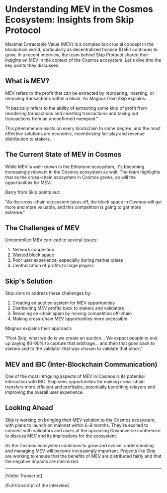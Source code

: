 
# Understanding MEV in the Cosmos Ecosystem: Insights from Skip Protocol

Maximal Extractable Value (MEV) is a complex but crucial concept in the blockchain world, particularly as decentralized finance (DeFi) continues to grow. In a recent interview, the team behind Skip Protocol shared their insights on MEV in the context of the Cosmos ecosystem. Let's dive into the key points they discussed.

## What is MEV?

MEV refers to the profit that can be extracted by reordering, inserting, or removing transactions within a block. As Magnus from Skip explains:

"It basically refers to the ability of extracting some kind of profit from reordering transactions and inserting transactions and taking out transactions from an unconfirmed mempool."

This phenomenon exists on every blockchain to some degree, and the most effective solutions are economic, incentivizing fair play and revenue distribution to stakers.

## The Current State of MEV in Cosmos

While MEV is well-known in the Ethereum ecosystem, it's becoming increasingly relevant in the Cosmos ecosystem as well. The team highlights that as the cross-chain ecosystem in Cosmos grows, so will the opportunities for MEV.

Barry from Skip points out:

"As the cross-chain ecosystem takes off, the block space in Cosmos will get more and more valuable, and this competition is going to get more extreme."

## The Challenges of MEV

Uncontrolled MEV can lead to several issues:

1. Network congestion
2. Wasted block space
3. Poor user experience, especially during market crises
4. Centralization of profits to large players

## Skip's Solution

Skip aims to address these challenges by:

1. Creating an auction system for MEV opportunities
2. Distributing MEV profits back to stakers and validators
3. Reducing on-chain spam by moving competition off-chain
4. Making cross-chain MEV opportunities more accessible

Magnus explains their approach:

"Post Skip, what we do is we create an auction... We expect people to end up paying 80-90% to capture that arbitrage... and then that goes back to stakers and to the validator that was chosen to validate that block."

## MEV and IBC (Inter-Blockchain Communication)

One of the most intriguing aspects of MEV in Cosmos is its potential interaction with IBC. Skip sees opportunities for making cross-chain transfers more efficient and profitable, potentially benefiting relayers and improving the overall user experience.

## Looking Ahead

Skip is working on bringing their MEV solution to the Cosmos ecosystem, with plans to launch on mainnet within 6-8 months. They're excited to connect with validators and users at the upcoming Cosmoverse conference to discuss MEV and its implications for the ecosystem.

As the Cosmos ecosystem continues to grow and evolve, understanding and managing MEV will become increasingly important. Projects like Skip are working to ensure that the benefits of MEV are distributed fairly and that the negative impacts are minimized.

---

[Video Transcript]

[Full transcript of the interview]